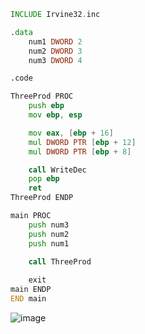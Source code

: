 ```asm
INCLUDE Irvine32.inc

.data
	num1 DWORD 2
	num2 DWORD 3
	num3 DWORD 4

.code

ThreeProd PROC
	push ebp
	mov ebp, esp

	mov	eax, [ebp + 16]
	mul DWORD PTR [ebp + 12]
	mul DWORD PTR [ebp + 8]

	call WriteDec
	pop ebp
	ret
ThreeProd ENDP

main PROC
	push num3
	push num2
	push num1
	
	call ThreeProd

	exit
main ENDP
END main
```
![image](https://github.com/user-attachments/assets/764a339d-df2e-4bd0-8d6e-65bfeb4112e1)
